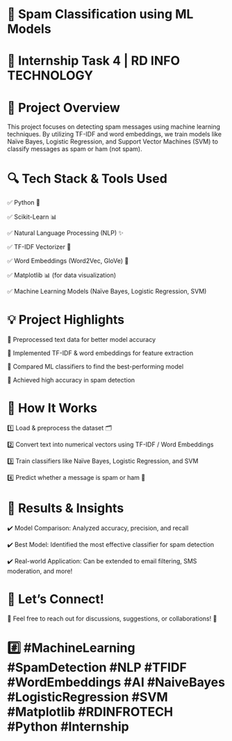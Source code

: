 # 📌 Spam Classification using ML Models

# 🔹 Internship Task 4 | RD INFO TECHNOLOGY

# 🚀 Project Overview
This project focuses on detecting spam messages using machine learning techniques. By utilizing TF-IDF and word embeddings, we train models like Naïve Bayes, Logistic Regression, and Support Vector Machines (SVM) to classify messages as spam or ham (not spam).

# 🔍 Tech Stack & Tools Used

✅ Python 🐍

✅ Scikit-Learn 📊

✅ Natural Language Processing (NLP) ✨

✅ TF-IDF Vectorizer 🔢

✅ Word Embeddings (Word2Vec, GloVe) 🧠

✅ Matplotlib 📊 (for data visualization)

✅ Machine Learning Models (Naïve Bayes, Logistic Regression, SVM)

# 💡 Project Highlights

📌 Preprocessed text data for better model accuracy

📌 Implemented TF-IDF & word embeddings for feature extraction

📌 Compared ML classifiers to find the best-performing model

📌 Achieved high accuracy in spam detection

# 🎯 How It Works

1️⃣ Load & preprocess the dataset 🗂️

2️⃣ Convert text into numerical vectors using TF-IDF / Word Embeddings

3️⃣ Train classifiers like Naïve Bayes, Logistic Regression, and SVM

4️⃣ Predict whether a message is spam or ham 📨

# 📢 Results & Insights

✔️ Model Comparison: Analyzed accuracy, precision, and recall

✔️ Best Model: Identified the most effective classifier for spam detection

✔️ Real-world Application: Can be extended to email filtering, SMS moderation, and more!


# 💬 Let’s Connect!

📩 Feel free to reach out for discussions, suggestions, or collaborations! 🚀

# #️⃣ #MachineLearning #SpamDetection #NLP #TFIDF #WordEmbeddings #AI #NaiveBayes #LogisticRegression #SVM #Matplotlib #RDINFROTECH #Python #Internship
